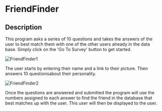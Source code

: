 # FriendFinder

## Description
This program asks a series of 10 questions and takes the answers of the user to best match them with one of the other users already in the data base.
Simply click on the 'Go To Survey' button to get started.

![FriendFinder1](https://user-images.githubusercontent.com/51678140/74258589-95dfe200-4cc4-11ea-8397-b2553367ee9d.png)

The user starts by entering their name and a link to their picture. Then answers 10 questionsabout their personality.

![FriendFinder2](https://user-images.githubusercontent.com/51678140/74258695-bf990900-4cc4-11ea-91c5-555a954a5e58.png)

Once the questions are answered and submitted the program will use the numbers assigned to each answer to find the friend in the database that best matches up with the user. This user will then be displayed to the user.

